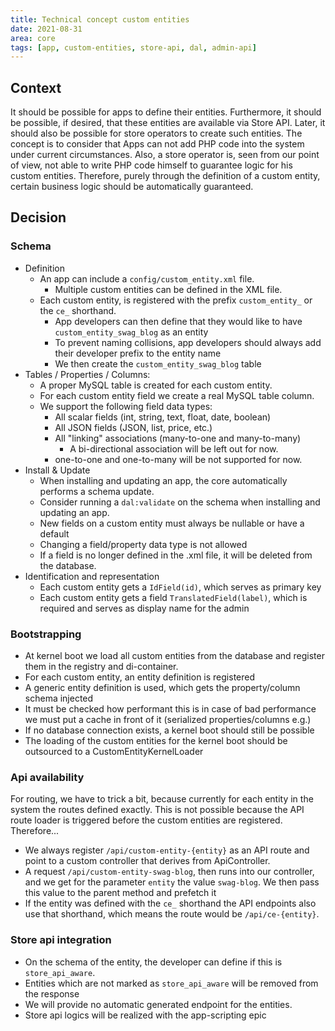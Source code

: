 ```yaml
---
title: Technical concept custom entities
date: 2021-08-31
area: core
tags: [app, custom-entities, store-api, dal, admin-api]
--- 
```


## Context
It should be possible for apps to define their entities. Furthermore, it should be possible, if desired, that these entities are available via Store API.
Later, it should also be possible for store operators to create such entities. The concept is to consider that Apps can not add PHP code into the system under current circumstances. Also, a store operator is, seen from our point of view, not able to write PHP code himself to guarantee logic for his custom entities.
Therefore, purely through the definition of a custom entity, certain business logic should be automatically guaranteed.

## Decision

### Schema
* Definition
    * An app can include a `config/custom_entity.xml` file.
        * Multiple custom entities can be defined in the XML file.
    * Each custom entity, is registered with the prefix `custom_entity_` or the `ce_` shorthand.
        * App developers can then define that they would like to have `custom_entity_swag_blog` as an entity
        * To prevent naming collisions, app developers should always add their developer prefix to the entity name 
        * We then create the `custom_entity_swag_blog` table
* Tables / Properties / Columns:
    * A proper MySQL table is created for each custom entity.
    * For each custom entity field we create a real MySQL table column.
    * We support the following field data types:
        * All scalar fields (int, string, text, float, date, boolean)
        * All JSON fields (JSON, list, price, etc.)
        * All "linking" associations (many-to-one and many-to-many)
            * A bi-directional association will be left out for now.
        * one-to-one and one-to-many will be not supported for now.
* Install & Update
    * When installing and updating an app, the core automatically performs a schema update.
    * Consider running a `dal:validate` on the schema when installing and updating an app.
    * New fields on a custom entity must always be nullable or have a default
    * Changing a field/property data type is not allowed
    * If a field is no longer defined in the .xml file, it will be deleted from the database.
* Identification and representation
    * Each custom entity gets a `IdField(id)`, which serves as primary key
    * Each custom entity gets a field `TranslatedField(label)`, which is required and serves as display name for the admin

### Bootstrapping
* At kernel boot we load all custom entities from the database and register them in the registry and di-container.
* For each custom entity, an entity definition is registered
* A generic entity definition is used, which gets the property/column schema injected
* It must be checked how performant this is in case of bad performance we must put a cache in front of it (serialized properties/columns e.g.)
* If no database connection exists, a kernel boot should still be possible
* The loading of the custom entities for the kernel boot should be outsourced to a CustomEntityKernelLoader

### Api availability
For routing, we have to trick a bit, because currently for each entity in the system the routes defined exactly. This is not possible because the API route loader is triggered before the custom entities are registered. Therefore...
* We always register `/api/custom-entity-{entity}` as an API route and point to a custom controller that derives from ApiController.
* A request `/api/custom-entity-swag-blog`, then runs into our controller, and we get for the parameter `entity` the value `swag-blog`. We then pass this value to the parent method and prefetch it
* If the entity was defined with the `ce_` shorthand the API endpoints also use that shorthand, which means the route would be `/api/ce-{entity}`.

### Store api integration
* On the schema of the entity, the developer can define if this is `store_api_aware`.
* Entities which are not marked as `store_api_aware` will be removed from the response
* We will provide no automatic generated endpoint for the entities.
* Store api logics will be realized with the app-scripting epic
